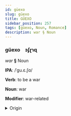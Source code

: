 ```yaml
---
id: güexo
slug: güexo
title: GÜEXO
sidebar_position: 257
tags: [güexo, Noun, Romance]
description: war § Noun
---
```


### güexo&emsp;<span kind="abugida">ꜿʄɽɿɋ</span>

*war* **§** Noun

**IPA**: /ˈgu.ɛ.ʃɑ/

**Verb**: to be a war

**Noun**: war

**Modifier**: war-related

<details>
    <summary>Origin</summary>
    Sicilian guerra [ˈɡwɛʐːa]<br/>
    <em>Romance Language Family</em>
</details>